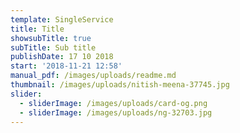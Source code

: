 ```yaml
---
template: SingleService
title: Title
showsubTitle: true
subTitle: Sub title
publishDate: 17 10 2018
start: '2018-11-21 12:58'
manual_pdf: /images/uploads/readme.md
thumbnail: /images/uploads/nitish-meena-37745.jpg
slider:
  - sliderImage: /images/uploads/card-og.png
  - sliderImage: /images/uploads/ng-32703.jpg
---
```


